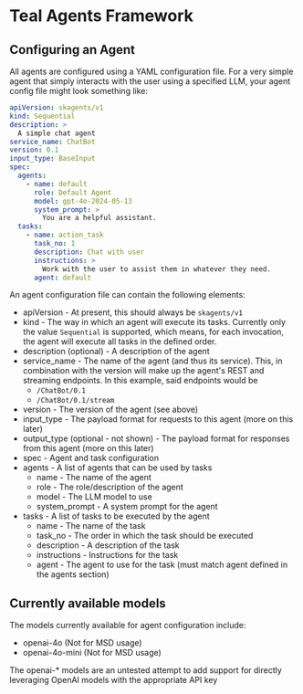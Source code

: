 # Teal Agents Framework
## Configuring an Agent

All agents are configured using a YAML configuration file. For a very simple
agent that simply interacts with the user using a specified LLM, your agent
config file might look something like:

```yaml
apiVersion: skagents/v1
kind: Sequential
description: >
  A simple chat agent
service_name: ChatBot
version: 0.1
input_type: BaseInput
spec:
  agents:
    - name: default
      role: Default Agent
      model: gpt-4o-2024-05-13
      system_prompt: >
        You are a helpful assistant.
  tasks:
    - name: action_task
      task_no: 1
      description: Chat with user
      instructions: >
        Work with the user to assist them in whatever they need.
      agent: default
```

An agent configuration file can contain the following elements:
* apiVersion - At present, this should always be `skagents/v1`
* kind - The way in which an agent will execute its tasks. Currently only the
  value `Sequential` is supported, which means, for each invocation, the agent
  will execute all tasks in the defined order.
* description (optional) - A description of the agent
* service_name - The name of the agent (and thus its service). This, in
  combination with the version will make up the agent's REST and streaming
  endpoints. In this example, said endpoints would be
  * `/ChatBot/0.1`
  * `/ChatBot/0.1/stream`
* version - The version of the agent (see above)
* input_type - The payload format for requests to this agent (more on this
  later)
* output_type (optional - not shown) - The payload format for responses from
  this agent (more on this later)
* spec - Agent and task configuration
* agents - A list of agents that can be used by tasks
  * name - The name of the agent
  * role - The role/description of the agent
  * model - The LLM model to use
  * system_prompt - A system prompt for the agent
* tasks - A list of tasks to be executed by the agent
  * name - The name of the task
  * task_no - The order in which the task should be executed
  * description - A description of the task
  * instructions - Instructions for the task
  * agent - The agent to use for the task (must match agent defined in the
    agents section)

## Currently available models
The models currently available for agent configuration include:
* openai-4o (Not for MSD usage)
* openai-4o-mini (Not for MSD usage)

The openai-* models are an untested attempt to add support for directly
leveraging OpenAI models with the appropriate API key